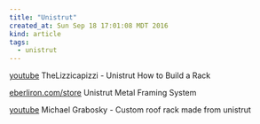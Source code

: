```yaml
---
title: "Unistrut"
created_at: Sun Sep 18 17:01:08 MDT 2016
kind: article
tags:
  - unistrut
---
```


<a href="https://www.youtube.com/watch?v=k-8RJcGWA5o" target="_blank">youtube</a>
TheLizzicapizzi - Unistrut How to Build a Rack


<a href="http://www.eberliron.com/store/category/Unistrut_Metal_Framing_System/1160.html" target="_blank">eberliron.com/store</a>
Unistrut Metal Framing System

<a href="https://www.youtube.com/watch?v=OZFJfv96rZ0" target="_blank">youtube</a>
Michael Grabosky - Custom roof rack made from unistrut


<!--
html boilerplate
<a href="" target="_blank"></a>
<a name=""></a>
<img src="" width="400px">
<ul>
  <li></li>
</ul>
<pre>
</pre>
<pre><code>
</code></pre>
<math xmlns='http://www.w3.org/1998/Math/MathML' display='block'>
</math>
-->
